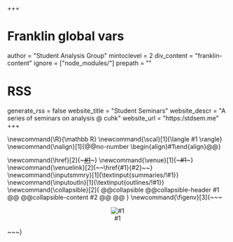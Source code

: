 +++
# Franklin global vars
author = "Student Analysis Group"
mintoclevel = 2
div_content = "franklin-content"
ignore = ["node_modules/"]
prepath = ""
# RSS
generate_rss = false
website_title = "Student Seminars"
website_descr = "A series of seminars on analysis @ cuhk"
website_url   = "https:/stdsem.me"
+++

<!-- ------------------------ global latex commands ------------------------ -->
<!-- math -->
\newcommand{\R}{\mathbb R}
\newcommand{\scal}[1]{\langle #1 \rangle}
\newcommand{\nalign}[1]{@@no-number \begin{align}#1\end{align}@@}

<!-- envs -->
\newcommand{\href}[2]{~~~<a href="!#2" target="_blank">#1</a>~~~}
\newcommand{\venue}[1]{~~~<span class="seminar-venue">#1</span>~~~}
\newcommand{\venuelink}[2]{~~~<span class="seminar-venue">~~~\href{#1}{#2}~~~</span>~~~}
\newcommand{\inputsmmry}[1]{\textinput{summaries/!#1}}
\newcommand{\inputoutln}[1]{\textinput{outlines/!#1}}
\newcommand{\collapsible}[2]{
  @@collapsible
    @@collapsible-header #1 @@
    @@collapsible-content #2 @@
  @@
}
\newcommand{\figenv}[3]{~~~
<figure style="text-align:center;">
<img src="!#2" style="padding:0;#3" alt="#1"/>
<figcaption>#1</figcaption>
</figure>
~~~}
